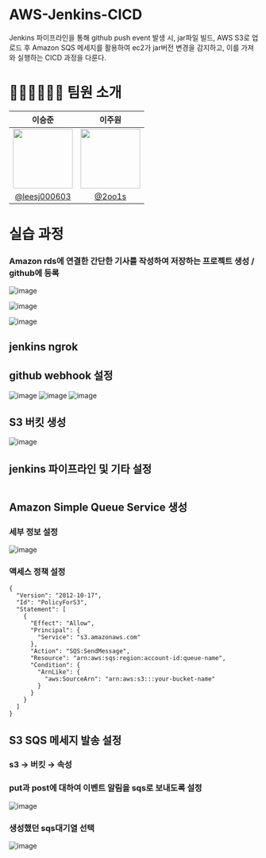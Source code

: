 # AWS-Jenkins-CICD
 Jenkins 파이프라인을 통해 github push event 발생 시, jar파일 빌드, AWS S3로 업로드 후 Amazon SQS 메세지를 활용하여 ec2가 jar버전 변경을 감지하고, 이를 가져와 실행하는 CICD 과정을 다룬다.

# 👨🏻‍💻👩🏻‍💻 팀원 소개

| 이승준 | 이주원 |
|:-----------:|:-----------:|
| <img width="120px" src="https://avatars.githubusercontent.com/leesj000603"/> | <img width="120px" src="https://avatars.githubusercontent.com/2oo1s"/> |
| [@leesj000603](https://github.com/leesj000603) | [@2oo1s](https://github.com/2oo1s) |


# 실습 과정
### Amazon rds에 연결한 간단한 기사를 작성하여 저장하는 프로젝트 생성 / github에 등록
![image](https://github.com/user-attachments/assets/a0b4241d-8597-40ba-a8b8-7e1ded98ebe1)

![image](https://github.com/user-attachments/assets/71c5e5c9-b4eb-41e2-9e39-d677011555d6)

![image](https://github.com/user-attachments/assets/35ba6fe3-4f34-4505-83e6-6291ace612a7)


## jenkins ngrok


## github webhook 설정
![image](https://github.com/user-attachments/assets/62649437-38f7-4586-bb51-681fd336e0d7)
![image](https://github.com/user-attachments/assets/45249f10-2b28-4892-afee-b9812cc7d7b5)
![image](https://github.com/user-attachments/assets/38eb7c1d-71df-438f-8059-114f4afab8ee)


## S3 버킷 생성
![image](https://github.com/user-attachments/assets/f3f8a5e4-1eed-4270-889f-e4c2c2e9ee61)


## jenkins 파이프라인 및 기타 설정
```
```


## Amazon Simple Queue Service 생성
### 세부 정보 설정
![image](https://github.com/user-attachments/assets/e7316091-535b-4857-adf9-c25677ac09f2)
### 액세스 정책 설정
```
{
  "Version": "2012-10-17",
  "Id": "PolicyForS3",
  "Statement": [
    {
      "Effect": "Allow",
      "Principal": {
        "Service": "s3.amazonaws.com"
      },
      "Action": "SQS:SendMessage",
      "Resource": "arn:aws:sqs:region:account-id:queue-name",
      "Condition": {
        "ArnLike": {
          "aws:SourceArn": "arn:aws:s3:::your-bucket-name"
        }
      }
    }
  ]
}
```


## S3 SQS 메세지 발송 설정
### s3 → 버킷 → 속성

### put과 post에 대하여 이벤트 알림을 sqs로 보내도록 설정
![image](https://github.com/user-attachments/assets/9c8e19d1-6cba-46c2-8948-ac554389ba94)
### 생성했던 sqs대기열 선택
![image](https://github.com/user-attachments/assets/da43ec0a-4f1b-4460-859f-202fa49294dc)

